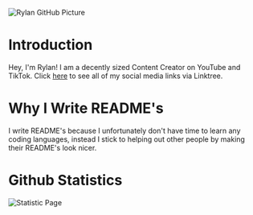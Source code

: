 ![Rylan GitHub Picture](https://github.com/user-attachments/assets/84744556-9c9e-4733-8610-7c208b04816b)


# Introduction
Hey, I'm Rylan! I am a decently sized Content Creator on YouTube and TikTok. Click [here](https://linktr.ee/rylanfoxins) to see all of my social media links via Linktree.

# Why I Write README's
I write README's because I unfortunately don't have time to learn any coding languages, instead I stick to helping out other people by making their README's look nicer. 

# Github Statistics
![Statistic Page](https://github-readme-stats.vercel.app/api?username=rylanfoxins&show_icons=true&theme=dark)
